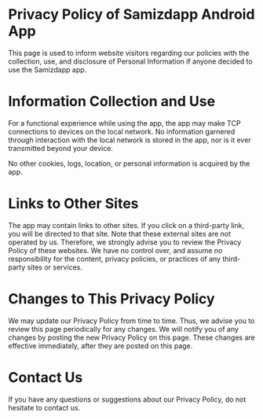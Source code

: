 # Privacy Policy of Samizdapp Android App

This page is used to inform website visitors regarding our policies with the collection, use, and disclosure of Personal Information if anyone decided to use the Samizdapp app.

# Information Collection and Use
For a functional experience while using the app, the app may make TCP connections to devices on the local network. No information garnered through interaction with the local network is stored in the app, nor is it ever transmitted beyond your device.

No other cookies, logs, location, or personal information is acquired by the app.

# Links to Other Sites
The app may contain links to other sites. If you click on a third-party link, you will be directed to that site. Note that these external sites are not operated by us. Therefore, we strongly advise you to review the Privacy Policy of these websites. We have no control over, and assume no responsibility for the content, privacy policies, or practices of any third-party sites or services.

# Changes to This Privacy Policy
We may update our Privacy Policy from time to time. Thus, we advise you to review this page periodically for any changes. We will notify you of any changes by posting the new Privacy Policy on this page. These changes are effective immediately, after they are posted on this page.

# Contact Us
If you have any questions or suggestions about our Privacy Policy, do not hesitate to contact us.